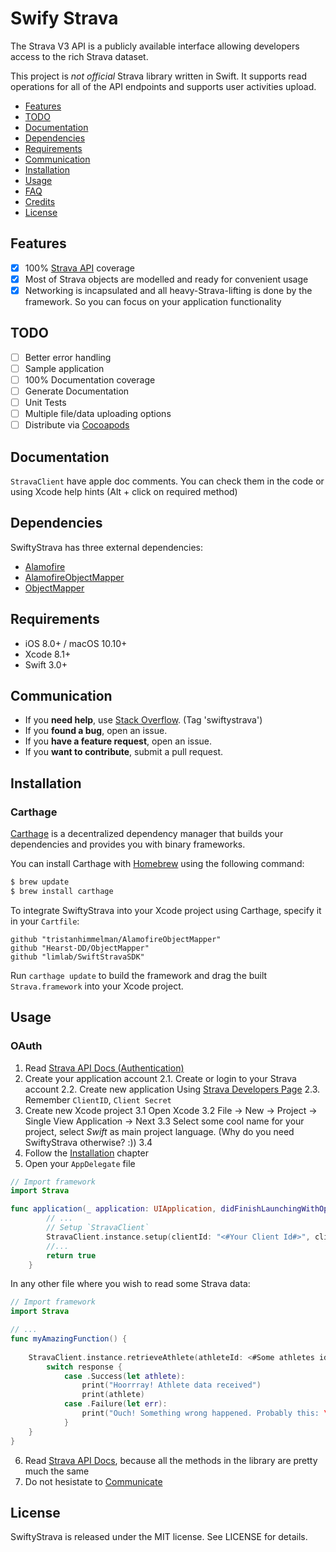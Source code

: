 # Swify Strava

The Strava V3 API is a publicly available interface allowing developers access to the rich Strava dataset. 

This project is *not official* Strava library written in Swift. It supports read operations for all of the API endpoints and supports user activities upload.

- [Features](#features)
- [TODO](#todo)
- [Documentation](#documentation)
- [Dependencies](#dependencies)
- [Requirements](#requirements)
- [Communication](#communication)
- [Installation](#installation)
- [Usage](#usage)
- [FAQ](#faq)
- [Credits](#credits)
- [License](#license)

## Features

- [x] 100% [Strava API](https://strava.github.io/api/) coverage
- [x] Most of Strava objects are modelled and ready for convenient usage
- [x] Networking is incapsulated and all heavy-Strava-lifting is done by the framework. So you can focus on your application functionality

## TODO

- [ ] Better error handling
- [ ] Sample application
- [ ] 100% Documentation coverage
- [ ] Generate Documentation
- [ ] Unit Tests
- [ ] Multiple file/data uploading options
- [ ] Distribute via [Cocoapods](https://cocoapods.org)

## Documentation

`StravaClient` have apple doc comments. You can check them in the code or using Xcode help hints (Alt + click on required method)

## Dependencies

SwiftyStrava has three external dependencies:

- [Alamofire](https://github.com/Alamofire/Alamofire)
- [AlamofireObjectMapper](https://github.com/tristanhimmelman/AlamofireObjectMapper)
- [ObjectMapper](https://github.com/Hearst-DD/ObjectMapper)

## Requirements

- iOS 8.0+ / macOS 10.10+
- Xcode 8.1+
- Swift 3.0+

## Communication

- If you **need help**, use [Stack Overflow](http://stackoverflow.com/questions/tagged/swiftystrava). (Tag 'swiftystrava')
- If you **found a bug**, open an issue.
- If you **have a feature request**, open an issue.
- If you **want to contribute**, submit a pull request.

## Installation

### Carthage

[Carthage](https://github.com/Carthage/Carthage) is a decentralized dependency manager that builds your dependencies and provides you with binary frameworks.

You can install Carthage with [Homebrew](http://brew.sh/) using the following command:

```bash
$ brew update
$ brew install carthage
```

To integrate SwiftyStrava into your Xcode project using Carthage, specify it in your `Cartfile`:

```ogdl
github "tristanhimmelman/AlamofireObjectMapper"
github "Hearst-DD/ObjectMapper"
github "limlab/SwiftStravaSDK"
```

Run `carthage update` to build the framework and drag the built `Strava.framework` into your Xcode project.

## Usage

### OAuth
1. Read [Strava API Docs (Authentication)](http://strava.github.io/api/v3/oauth/) 
2. Create your application account
	2.1. Create or login to your Strava account
	2.2. Create new application Using [Strava Developers Page](https://www.strava.com/settings/api)
	2.3. Remember `ClientID`, `Client Secret`
3. Create new Xcode project
	3.1 Open Xcode
	3.2 File -> New -> Project -> Single View Application -> Next
	3.3 Select some cool name for your project, select *Swift* as main project language. (Why do you need SwiftyStrava otherwise? :))
	3.4 
4. Follow the [Installation](#installation) chapter
5. Open your `AppDelegate` file
```swift
// Import framework
import Strava

func application(_ application: UIApplication, didFinishLaunchingWithOptions launchOptions: [UIApplicationLaunchOptionsKey: Any]?) -> Bool {
		// ...
        // Setup `StravaClient`
        StravaClient.instance.setup(clientId: "<#Your Client Id#>", clientSecret: "<#Your Client Secret#>"")
        //...
        return true
    }
```

In any other file where you wish to read some Strava data:
```swift
// Import framework
import Strava

// ... 
func myAmazingFunction() {
	
    StravaClient.instance.retrieveAthlete(athleteId: <#Some athletes id#>) { athleteResponse in
        switch response {
            case .Success(let athlete):
                print("Hoorrray! Athlete data received")
                print(athlete)
            case .Failure(let err):
                print("Ouch! Something wrong happened. Probably this: \(err.message)")
            }
	}
}
```
6. Read [Strava API Docs](http://strava.github.io/api/v3/), because all the methods in the library are pretty much the same
7. Do not hesistate to [Communicate](#communication) 

## License

SwiftyStrava is released under the MIT license. See LICENSE for details.